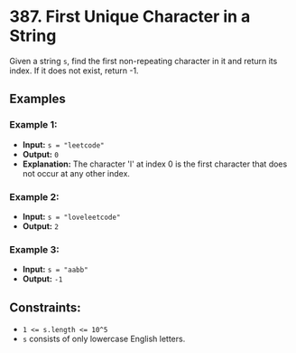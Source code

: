 # 387. First Unique Character in a String

Given a string `s`, find the first non-repeating character in it and return its index. If it does not exist, return -1.

## Examples

### Example 1:
- **Input:** `s = "leetcode"`
- **Output:** `0`
- **Explanation:** The character 'l' at index 0 is the first character that does not occur at any other index.

### Example 2:
- **Input:** `s = "loveleetcode"`
- **Output:** `2`

### Example 3:
- **Input:** `s = "aabb"`
- **Output:** `-1`

## Constraints:
- `1 <= s.length <= 10^5`
- `s` consists of only lowercase English letters.